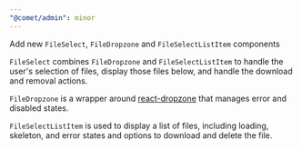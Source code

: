 ```yaml
---
"@comet/admin": minor
---
```


Add new `FileSelect`, `FileDropzone` and `FileSelectListItem` components

`FileSelect` combines `FileDropzone` and `FileSelectListItem` to handle the user's selection of files, display those files below, and handle the download and removal actions.

`FileDropzone` is a wrapper around [react-dropzone](https://www.npmjs.com/package/react-dropzone) that manages error and disabled states.

`FileSelectListItem` is used to display a list of files, including loading, skeleton, and error states and options to download and delete the file.
